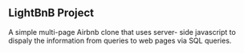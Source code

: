 ## LightBnB Project
A simple multi-page Airbnb clone that uses server- side javascript to dispaly the information from queries to web pages via SQL queries.